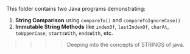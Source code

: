 This folder contains two Java programs demonstrating:

1.  **String Comparison** using `compareTo()` and `compareToIgnoreCase()`
2.  **Immutable String Methods** like `indexOf`, `lastIndexOf`, `charAt`, `toUpperCase`, `startsWith`, `endsWith`, etc.

>>>>Deeping into the concepts of STRINGS of java.
